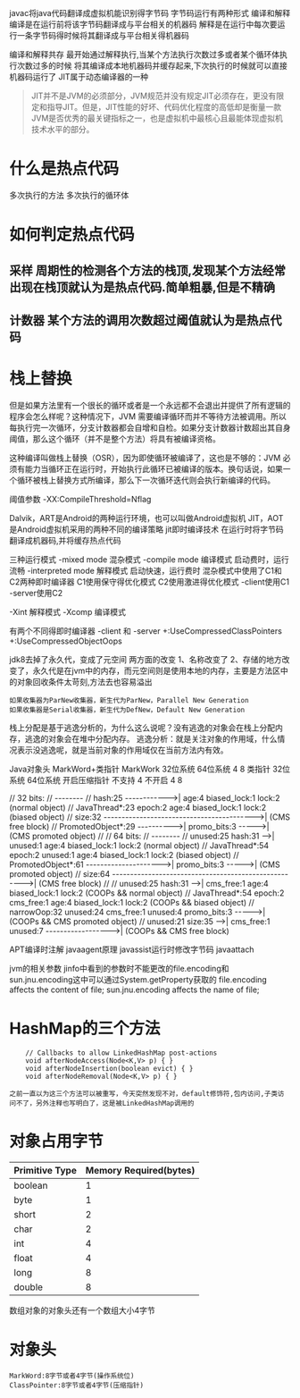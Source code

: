 javac将java代码翻译成虚拟机能识别得字节码
字节码运行有两种形式
    编译和解释
    编译是在运行前将该字节码翻译成与平台相关的机器码
    解释是在运行中每次要运行一条字节码得时候将其翻译成与平台相关得机器码

编译和解释共存
	最开始通过解释执行,当某个方法执行次数过多或者某个循环体执行次数过多的时候
	将其编译成本地机器码并缓存起来,下次执行的时候就可以直接机器码运行了
JIT属于动态编译器的一种

>JIT并不是JVM的必须部分，JVM规范并没有规定JIT必须存在，更没有限定和指导JIT。但是，JIT性能的好坏、代码优化程度的高低却是衡量一款JVM是否优秀的最关键指标之一，也是虚拟机中最核心且最能体现虚拟机技术水平的部分。

# 什么是热点代码

多次执行的方法
多次执行的循环体

# 如何判定热点代码

## 采样    周期性的检测各个方法的栈顶,发现某个方法经常出现在栈顶就认为是热点代码.简单粗暴,但是不精确
## 计数器  某个方法的调用次数超过阈值就认为是热点代码

# 栈上替换
但是如果方法里有一个很长的循环或者是一个永远都不会退出并提供了所有逻辑的程序会怎么样呢？这种情况下，JVM 需要编译循环而并不等待方法被调用。所以每执行完一次循环，分支计数器都会自增和自检。如果分支计数器计数超出其自身阈值，那么这个循环（并不是整个方法）将具有被编译资格。

这种编译叫做栈上替换（OSR），因为即使循环被编译了，这也是不够的：JVM 必须有能力当循环正在运行时，开始执行此循环已被编译的版本。换句话说，如果一个循环被栈上替换方式所编译，那么下一次循环迭代则会执行新编译的代码。

阈值参数
-XX:CompileThreshold=Nflag

Dalvik，ART是Android的两种运行环境，也可以叫做Android虚拟机 JIT，AOT是Android虚拟机采用的两种不同的编译策略
jit即时编译技术
    在运行时将字节码翻译成机器码,并将缓存热点代码

三种运行模式
    -mixed mode         混杂模式
    -compile mode       编译模式    启动费时，运行流畅
    -interpreted mode   解释模式    启动快速，运行费时
混杂模式中使用了C1和C2两种即时编译器
    C1使用保守得优化模式
    C2使用激进得优化模式
-client使用C1
-server使用C2

-Xint   解释模式
-Xcomp  编译模式

有两个不同得即时编译器
    -client 和 -server
+:UseCompressedClassPointers
+:UseCompressedObjectOops

jdk8去掉了永久代，变成了元空间
两方面的改变
    1、名称改变了
    2、存储的地方改变了，永久代是在jvm中的内存，而元空间则是使用本地的内存，主要是方法区中的对象回收条件太苛刻,方法去也容易溢出


    如果收集器为ParNew收集器，新生代为ParNew，Parallel New Generation
    如果收集器是Serial收集器，新生代为DefNew，Default New Generation

栈上分配是基于逃逸分析的，为什么这么说呢？没有逃逸的对象会在栈上分配内存，逃逸的对象会在堆中分配内存。
逃逸分析：就是关注对象的作用域，什么情况表示没逃逸呢，就是当前对象的作用域仅在当前方法内有效。


Java对象头
MarkWord+类指针
MarkWork
32位系统   64位系统
4           8
类指针
            32位系统       64位系统
开启压缩指针   不支持             4
不开启        4             8

//  32 bits:
//  --------
//             hash:25 ------------>| age:4    biased_lock:1 lock:2 (normal object)
//             JavaThread*:23 epoch:2 age:4    biased_lock:1 lock:2 (biased object)
//             size:32 ------------------------------------------>| (CMS free block)
//             PromotedObject*:29 ---------->| promo_bits:3 ----->| (CMS promoted object)
//
//  64 bits:
//  --------
//  unused:25 hash:31 -->| unused:1   age:4    biased_lock:1 lock:2 (normal object)
//  JavaThread*:54 epoch:2 unused:1   age:4    biased_lock:1 lock:2 (biased object)
//  PromotedObject*:61 --------------------->| promo_bits:3 ----->| (CMS promoted object)
//  size:64 ----------------------------------------------------->| (CMS free block)
//
//  unused:25 hash:31 -->| cms_free:1 age:4    biased_lock:1 lock:2 (COOPs && normal object)
//  JavaThread*:54 epoch:2 cms_free:1 age:4    biased_lock:1 lock:2 (COOPs && biased object)
//  narrowOop:32 unused:24 cms_free:1 unused:4 promo_bits:3 ----->| (COOPs && CMS promoted object)
//  unused:21 size:35 -->| cms_free:1 unused:7 ------------------>| (COOPs && CMS free block)

APT编译时注解
javaagent原理
javassist运行时修改字节码
javaattach



jvm的相关参数
jinfo中看到的参数时不能更改的file.encoding和sun.jnu.encoding这中可以通过System.getProperty获取的
file.encoding affects the content of file;
sun.jnu.encoding affects the name of file;

# HashMap的三个方法
```
	// Callbacks to allow LinkedHashMap post-actions
    void afterNodeAccess(Node<K,V> p) { }
    void afterNodeInsertion(boolean evict) { }
    void afterNodeRemoval(Node<K,V> p) { }
```
	之前一直以为这三个方法可以被重写，今天突然发现不对，default修饰符,包内访问,子类访问不了，另外注释也写明白了，这是被LinkedHashMap调用的
# 对象占用字节
|	Primitive Type|Memory Required(bytes)	|
| -----	| -----|
|boolean                      	|1|
|byte                            	|1|
|short                           	|2|
|char                            	|2|
|int                               	|4|
|float                            	|4|
|long                            	|8|
|double    	|8|
数组对象的对象头还有一个数组大小4字节

# 对象头

	MarkWord:8字节或者4字节(操作系统位)
	ClassPointer:8字节或者4字节(压缩指针)
